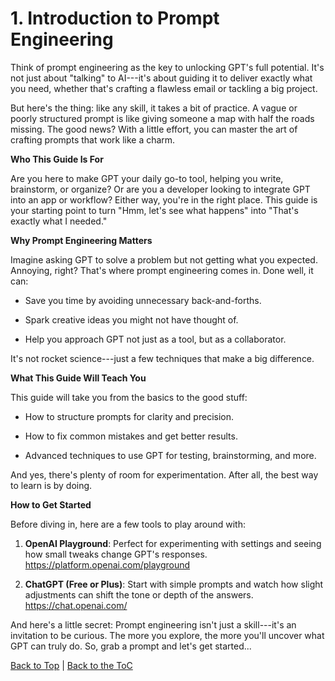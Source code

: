 <a name="top"></a>

# 1. Introduction to Prompt Engineering

<a name="top"></a>

Think of prompt engineering as the key to unlocking GPT's full
potential. It's not just about "talking" to AI---it's about guiding it
to deliver exactly what you need, whether that's crafting a flawless
email or tackling a big project.

But here's the thing: like any skill, it takes a bit of practice. A
vague or poorly structured prompt is like giving someone a map with half
the roads missing. The good news? With a little effort, you can master
the art of crafting prompts that work like a charm.

**Who This Guide Is For**

Are you here to make GPT your daily go-to tool, helping you write,
brainstorm, or organize? Or are you a developer looking to integrate GPT
into an app or workflow? Either way, you're in the right place. This
guide is your starting point to turn "Hmm, let's see what happens" into
"That's exactly what I needed."

**Why Prompt Engineering Matters**

Imagine asking GPT to solve a problem but not getting what you expected.
Annoying, right? That's where prompt engineering comes in. Done well, it
can:

-   Save you time by avoiding unnecessary back-and-forths.

-   Spark creative ideas you might not have thought of.

-   Help you approach GPT not just as a tool, but as a collaborator.

It's not rocket science---just a few techniques that make a big
difference.

**What This Guide Will Teach You**

This guide will take you from the basics to the good stuff:

-   How to structure prompts for clarity and precision.

-   How to fix common mistakes and get better results.

-   Advanced techniques to use GPT for testing, brainstorming, and more.

And yes, there's plenty of room for experimentation. After all, the best
way to learn is by doing.

**How to Get Started**

Before diving in, here are a few tools to play around with:

1.  **OpenAI Playground**: Perfect for experimenting with settings and
    seeing how small tweaks change GPT's responses.
    <https://platform.openai.com/playground>

2.  **ChatGPT (Free or Plus)**: Start with simple prompts and watch how
    slight adjustments can shift the tone or depth of the answers.
    <https://chat.openai.com/>

And here's a little secret: Prompt engineering isn't just a skill---it's
an invitation to be curious. The more you explore, the more you'll
uncover what GPT can truly do. So, grab a prompt and let's get started...

[Back to Top](#top) | [Back to the ToC](../ReadMe.md)